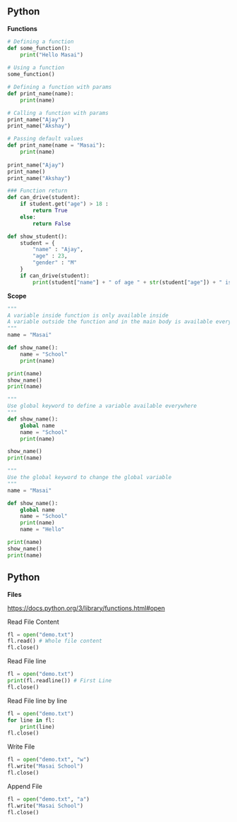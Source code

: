 ## Python

**Functions**

```python
# Defining a function
def some_function():
    print("Hello Masai")
    
# Using a function
some_function()

# Defining a function with params
def print_name(name):
    print(name)

# Calling a function with params
print_name("Ajay")
print_name("Akshay")

# Passing default values
def print_name(name = "Masai"):
    print(name)
    
print_name("Ajay")
print_name()
print_name("Akshay")

### Function return
def can_drive(student):
    if student.get("age") > 18 :
        return True
    else:
        return False

def show_student():
    student = {
        "name" : "Ajay",
        "age" : 23,
        "gender" : "M"
    }
    if can_drive(student):
        print(student["name"] + " of age " + str(student["age"]) + " is eligible for driving")
```

**Scope**

```python
"""
A variable inside function is only available inside
A variable outside the function and in the main body is available everywhere
"""
name = "Masai"

def show_name():
    name = "School"
    print(name)

print(name)
show_name()
print(name)
```

```python
"""
Use global keyword to define a variable available everywhere
"""
def show_name():
    global name
    name = "School"
    print(name)

show_name()
print(name)
```

```python
"""
Use the global keyword to change the global variable 
"""
name = "Masai"

def show_name():
    global name
    name = "School"
    print(name)
    name = "Hello"

print(name)
show_name()
print(name)
```

## Python

**Files**

https://docs.python.org/3/library/functions.html#open

Read File Content

```python
fl = open("demo.txt")
fl.read() # Whole file content
fl.close()
```

Read File line

```python
fl = open("demo.txt")
print(fl.readline()) # First Line
fl.close()
```

Read File line by line

```python
fl = open("demo.txt")
for line in fl:
    print(line)
fl.close()
```

Write File

```python
fl = open("demo.txt", "w")
fl.write("Masai School")
fl.close()
```

Append File

```python
fl = open("demo.txt", "a")
fl.write("Masai School")
fl.close()
```